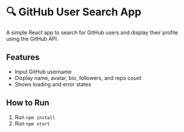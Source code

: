 # 🔍 GitHub User Search App

A simple React app to search for GitHub users and display their profile using the GitHub API.

## Features
- Input GitHub username
- Display name, avatar, bio, followers, and repo count
- Shows loading and error states

## How to Run
1. Run `npm install`
2. Run `npm start`
